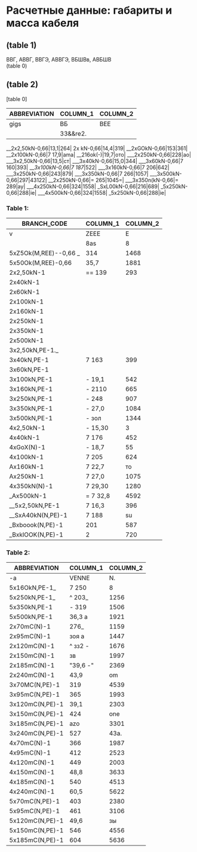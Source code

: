 # Расчетные данные: габариты и масса кабеля

## (table 1)
ВВГ, АВВГ, ВВГЭ, АВВГЭ, ВБШВв, АВБШВ  
(table 0)

## (table 2) 
[table 0]

|ABBREVIATION| COLUMN_1 |COLUMN_2|
|-|-|-|
|gigs| ВБ|BEE|E||
||33&&re2.||

__2x2,50kN-0,66|13,1|264|
2x kN-0,66|14,4|319|
__2xGOkN-0,66|153|361|
__2x100kN-0,66|7 17,9|ama|
__216ok(-)|19,7|ото|
___2x250kN-0,66|228|ао|
___3x2,50kN-0,66|13,5|ст|
___3x40kN-0,66|15,0|344|
___3x60kN-0,66|7 160|393|
___3x100kN-0,66|7 187_|522|
___3x160kN-0,66|7 206|642|
___3x250kN-0,66|243|879|
___3x350kN-0,66|7 266|1057|
___3x500kN-0,66|297|43122|
__2x250kN-0,66|= 265|1045=|
___3x350n(kN-0,66|= 289|ay|
___4x250kN-0,66|324|1558|
_SxL00kN-0,66|216|689|
_5x250kN-0,66|288|iе|
___4x500kN-0,66|324|1558|
_5x250kN-0,66|288|iе|

### Table 1:

|BRANCH_CODE| COLUMN_1 |COLUMN_2|
|-|-|-|
|v| ZEEE| E||
||8as|8|==||
|5xZ5Ok(M,REE)--0,66 _|314|1468|
5x50Ok(M,REE)-0,66|35,7|1881|
2x2,50kN-1| == 139|293|
2x40kN-1| ||156|38|
2x60kN-1| ||165|40 ||
2x100kN-1| ||183|494|
2x160kN-1| ||204|56|
2x250kN-1| ||232|785|
2x350kN-1| ||257|958|
2x500kN-1| ||286|a7|
3x2,50kN,PE-1._| ||44|зв ||
3x40kN,PE-1| 7 163|399|
3x60kN,PE-1| ||175|452|
3x100kN,PE-1| - 19,1|542|
3x160kN,PE-1| - 2110|665|
3x250kN,PE-1 | - 248|907|
3x350kN,PE-1 | - 27,0|1084|
3x500kN,PE-1 |- зол|1344|
4x2,50kN-1| - 15,30|3|
4x40kN-1| 7 176|452|
4xGoX(N)-1| - 18,7|55|
4x100kN-1| 7 205|624|
Ax160kN-1| 7 22,7|то|
Ax250kN-1| 7 27,0|1075|
4x350kN(N)-1| 7 29,30|1280|
_Ax500kN-1 |= 7 32,8|4592|
__5x2,50kN,PE-1 | 7 16,3|396|
__SxA40kN(N,PE)-1 | 7 188|su|
_Bxboook(N,PE)-1| 201|587|
_BxklOOK(N,PE)-1| 2|720|

### Table 2:

|ABBREVIATION| COLUMN_1 |COLUMN_2|
|-|-|-|
-a| VENNE| N.|=
|5x16OkN,PE-1_|7 250|8|
5x250kN,PE-1_|^ 203_|1256|
5x350kN,PE-1| - 319|1506|
5x500kN,PE-1| 36,3 a|1921|
2x70mC(N)-1| 276_|1159|
2x95mC(N)-1| зоя a|1447|
2x120mC(N)-1|^ зз2 -|1676|
2x150mC(N)-1| зв |1997|
2x185mC(N)-1|"39,6 -"|2369 |
2x240mC(N)-1| 43,9|om|
3x70MC(N,PE)-1| 319|4539|
3x95mC(N,PE)-1 | 365|1993|
3х120mC(N,PE)-1| 39,1|2303|
3х150mC(N,PE)-1 | 424|one|
3х185mC(N,PE)-1| azo|3301|
3х240mC(N,PE)-1| 527|43a.|
4x70mC(N)-1| 366|1987|
4x95mC(N)-1| 412| 2523|
4x120mC(N)-1| 449|2003|
4x150mC(N)-1| 48,8|3633|
4x185mC(N)-1| 540|4513|
4x240mC(N)-1| 60,5|5622|
5x70mC(N,PE)-1| 403|2380|
5x95mC(N,PE)-1| 461|3106|
5х120mC(N,PE)-1| 49,6|зы|
5х150mC(N,PE)-1 | 546|4556|
5x185mC(N,PE)-1| 604|5636|